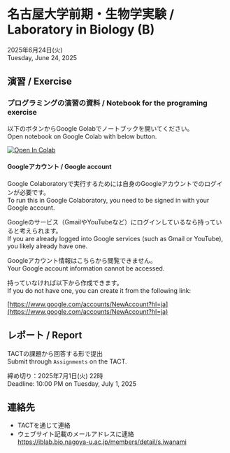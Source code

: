 # 名古屋大学前期・生物学実験 / Laboratory in Biology (B)

2025年6月24日(火)  
Tuesday, June 24, 2025

## 演習 / Exercise

### プログラミングの演習の資料 / Notebook for the programing exercise

以下のボタンからGoogle Golabでノートブックを開いてください。  
Open notebook on Google Colab with below button.

[![Open In Colab](https://colab.research.google.com/assets/colab-badge.svg)](https://colab.research.google.com/github/iwanaminami/seibutsujikken2025/blob/main/moranprocess.ipynb)


#### Googleアカウント / Google account

Google Colaboratoryで実行するためには自身のGoogleアカウントでのログインが必要です。  
To run this in Google Colaboratory, you need to be signed in with your Google account.

Googleのサービス（GmailやYouTubeなど）にログインしているなら持っていると考えられます。  
If you are already logged into Google services (such as Gmail or YouTube), you likely already have one.

Googleアカウント情報はこちらから閲覧できません。  
Your Google account information cannot be accessed.

持っていなければ以下から作成できます。  
If you do not have one, you can create it from the following link:

[https://www.google.com/accounts/NewAccount?hl=ja](https://www.google.com/accounts/NewAccount?hl=ja)

## レポート / Report

TACTの課題から回答する形で提出  
Submit through `Assignments` on the TACT.

締め切り：2025年7月1日(火) 22時  
Deadline: 10:00 PM on Tuesday, July 1, 2025

## 連絡先

- TACTを通じて連絡
- ウェブサイト記載のメールアドレスに連絡  
https://iblab.bio.nagoya-u.ac.jp/members/detail/s.iwanami
